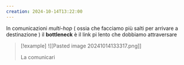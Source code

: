 ```yaml
---
creation: 2024-10-14T13:22:00
---
```

In comunicazioni *multi-hop* ( ossia che facciamo più salti per arrivare a destinazione ) il **bottleneck** è il link pi lento che dobbiamo attraversare 

>[!example] 
>![[Pasted image 20241014133317.png]]
>
>La comunicari